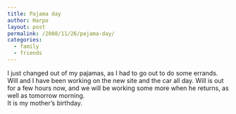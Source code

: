 ```yaml
---
title: Pajama day
author: Harpo
layout: post
permalink: /2008/11/26/pajama-day/
categories:
  - family
  - friends
---
```

I just changed out of my pajamas, as I had to go out to do some errands. Will and I have been working on the new site and the car all day. Will is out for a few hours now, and we will be working some more when he returns, as well as tomorrow morning.  
It is my mother&#8217;s birthday.